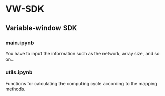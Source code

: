 # VW-SDK
## Variable-window SDK

### main.ipynb
You have to input the information such as the network, array size, and so on...


### utils.ipynb
Functions for calculating the computing cycle according to the mapping methods.
